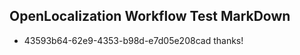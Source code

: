 ## OpenLocalization Workflow Test MarkDown
* 43593b64-62e9-4353-b98d-e7d05e208cad thanks!

<!--HONumber=Jul16_HO2-->


